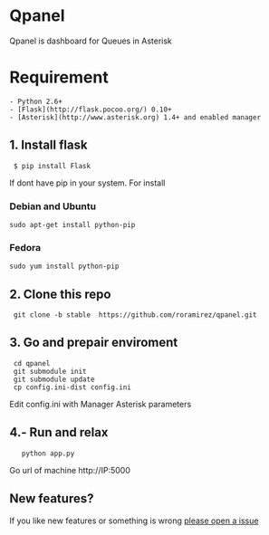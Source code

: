 # Qpanel

Qpanel is dashboard for Queues in Asterisk

# Requirement
    - Python 2.6+
    - [Flask](http://flask.pocoo.org/) 0.10+
    - [Asterisk](http://www.asterisk.org) 1.4+ and enabled manager

## 1. Install flask
```
 $ pip install Flask
```
If dont have pip in your system. For install

 ### Debian and Ubuntu
 ```
 sudo apt-get install python-pip
 ```

 ### Fedora
 ```
 sudo yum install python-pip
 ```


## 2. Clone this repo
```
 git clone -b stable  https://github.com/roramirez/qpanel.git
```
##  3. Go and prepair enviroment
 ```
  cd qpanel
  git submodule init
  git submodule update
  cp config.ini-dist config.ini
 ```
  Edit config.ini with Manager Asterisk parameters

## 4.- Run and relax
 ```
    python app.py
 ```

Go url of machine http://IP:5000

## New features?
If you like new features or something is wrong [please open a issue](https://github.com/roramirez/qpanel/issues/new)
